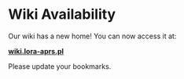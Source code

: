 # Wiki Availability

Our wiki has a new home! You can now access it at:

**[wiki.lora-aprs.pl](https://wiki.lora-aprs.pl)**

Please update your bookmarks.
